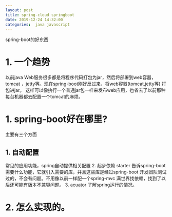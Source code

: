 ```yaml
---
layout: post
title: spring-cloud springboot
date: 2019-12-24 14:32:00
categories:  java javascript
---
```

spring-boot的好东西
# 1. 一个趋势
以前java Web服务很多都是将程序代码打包为jar，然后将部署到web容器，tomcat ，jetty等。现在spring-boot刚好反过来，将web容器(tomcat,jetty等) 打包进jar。 这样可以像执行一个普通jar包一样来发布web应用，也省去了以前那种每台机器都去配置一个tomcat的麻烦。

# 1. spring-boot好在哪里?
主要有三个方面
## 1. 自动配置
   常见的应用功能，spring自动提供相关配置
2. 起步依赖 starter
   告诉spring-boot需要什么功能，它就引入需要的库，并且这些库是经过spring-boot 开发团队测试过的，不会有问题。不用像以前一样配一个spring-mvc 满世界找依赖，找到了以后还可能有版本不兼容问题。
3. acuator
   了解spring运行的情况。

# 2. 怎么实现的。